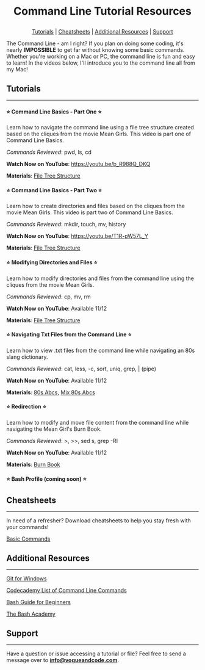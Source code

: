 # <p align="center">Command Line Tutorial Resources</p>
<p align="center">
  <a href="https://github.com/aprilspeight/commandlinetutorials/new/master?readme=1#tutorials">Tutorials</a> | 
  <a href="https://github.com/aprilspeight/commandlinetutorials/new/master?readme=1#cheatsheets">Cheatsheets</a> | 
  <a href="https://github.com/aprilspeight/commandlinetutorials/new/master?readme=1#additional-resources">Additional Resources</a> | 
  <a href="https://github.com/aprilspeight/commandlinetutorials/new/master?readme=1#support">Support</a>
</p>

The Command Line - am I right? If you plan on doing some coding, it's nearly <b>IMPOSSIBLE</b> to get far without knowing some basic commands. Whether you're working on a Mac or PC, the command line is fun and easy to learn! In the videos below, I'll introduce you to the command line all
from my Mac!

## Tutorials
***
#### :star: Command Line Basics - Part One :star:

Learn how to navigate the command line using a file tree structure created based on the cliques from the movie Mean Girls. This video is part one of Command Line Basics.

_Commands Reviewed_: pwd, ls, cd

**Watch Now on YouTube**: https://youtu.be/b_R988Q_DKQ

**Materials**: [File Tree Structure](https://github.com/aprilspeight/commandlinetutorials/blob/master/Cliques_file_structure.pdf)


#### :star: Command Line Basics - Part Two :star:

Learn how to create directories and files based on the cliques from the movie Mean Girls. This video is part two of Command Line Basics.

_Commands Reviewed_: mkdir, touch, mv, history

**Watch Now on YouTube**: https://youtu.be/T1R-pW57L_Y

**Materials**: [File Tree Structure](https://github.com/aprilspeight/commandlinetutorials/blob/master/Cliques_file_structure.pdf)

#### :star: Modifying Directories and Files :star:

Learn how to modify directories and files from the command line using the cliques from the movie Mean Girls.

_Commands Reviewed_: cp, mv, rm

**Watch Now on YouTube**: Available 11/12

**Materials**: [File Tree Structure](https://github.com/aprilspeight/commandlinetutorials/blob/master/Cliques_file_structure_modified.pdf)

#### :star: Navigating Txt Files from the Command Line :star:

Learn how to view .txt files from the command line while navigating an 80s slang dictionary.

_Commands Reviewed_: cat, less, -c, sort, uniq, grep, | (pipe)

**Watch Now on YouTube**: Available 11/12

**Materials**: [80s Abcs](https://github.com/aprilspeight/commandlinetutorials/blob/master/80s_abcs.txt), [Mix 80s Abcs](https://github.com/aprilspeight/commandlinetutorials/blob/master/mix_80s_abcs.txt)

#### :star: Redirection :star:

Learn how to modify and move file content from the command line while navigating the Mean Girl's Burn Book.

_Commands Reviewed_: >, >>, sed s, grep -RI

**Watch Now on YouTube**: Available 11/12

**Materials**: [Burn Book](https://github.com/aprilspeight/commandlinetutorials/tree/master/burn_book)

#### :star: Bash Profile (coming soon) :star:

## Cheatsheets
***
In need of a refresher? Download cheatsheets to help you stay fresh with your commands!

[Basic Commands](https://github.com/aprilspeight/commandlinetutorials/blob/master/Cheatsheet.pdf)

## Additional Resources
***

[Git for Windows](https://gitforwindows.org/) 

[Codecademy List of Command Line Commands](https://www.codecademy.com/articles/command-line-commands)

[Bash Guide for Beginners](https://www.tldp.org/LDP/Bash-Beginners-Guide/html/)

[The Bash Academy](https://www.bash.academy/)

## Support
***
Have a question or issue accessing a tutorial or file? Feel free to send a message over to **info@vogueandcode.com**.
